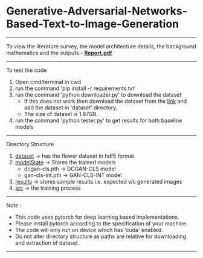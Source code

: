 # Generative-Adversarial-Networks-Based-Text-to-Image-Generation
---

To view the literature survey, the model architecture details, the background mathematics and the outputs - **[Report.pdf](https://github.com/AbhinavS99/Generative-Adversarial-Networks-Based-Text-to-Image-Generation/blob/main/Report.pdf)**

---

To test the code                                                             

1. Open cmd/terminal in cwd                                                  
2. run the command 'pip install -r requirements.txt'                        
3. run the command 'python downloader.py' to download the dataset
    * If this does not work then download the dataset from the [link](https://drive.google.com/file/d/1EgnaTrlHGaqK5CCgHKLclZMT_AMSTyh8/view) and add the dataset in 'dataset' directory.
    * The size of dataset is 1.87GB.
4. run the command 'python tester.py' to get results for both baseline models

--- 

Directory Structure

1. [dataset](https://github.com/AbhinavS99/Generative-Adversarial-Networks-Based-Text-to-Image-Generation/tree/main/dataset) &#8594; has the flower dataset in hdf5 format
2. [modelState](https://github.com/AbhinavS99/Generative-Adversarial-Networks-Based-Text-to-Image-Generation/tree/main/modelState) &#8594; Stores the trained models
    * dcgan-cls.pth &#8594; DCGAN-CLS model
    * gan-cls-int.pth &#8594; GAN-CLS-INT model
3. [results](https://github.com/AbhinavS99/Generative-Adversarial-Networks-Based-Text-to-Image-Generation/tree/main/results) &#8594; stores sample results i.e. expected v/s generated images
4. [src](https://github.com/AbhinavS99/Generative-Adversarial-Networks-Based-Text-to-Image-Generation/tree/main/src) &#8594; the training process


---

Note : 
* This code uses pytorch for deep learning based implementations.
* Please install pytorch according to the specification of your machine.
* The code will only run on device which has 'cuda' enabled.
* Do not alter directory structure as paths are relative for downloading 
    and extraction of dataset.
    
-----------------------------------------------------------------------------
